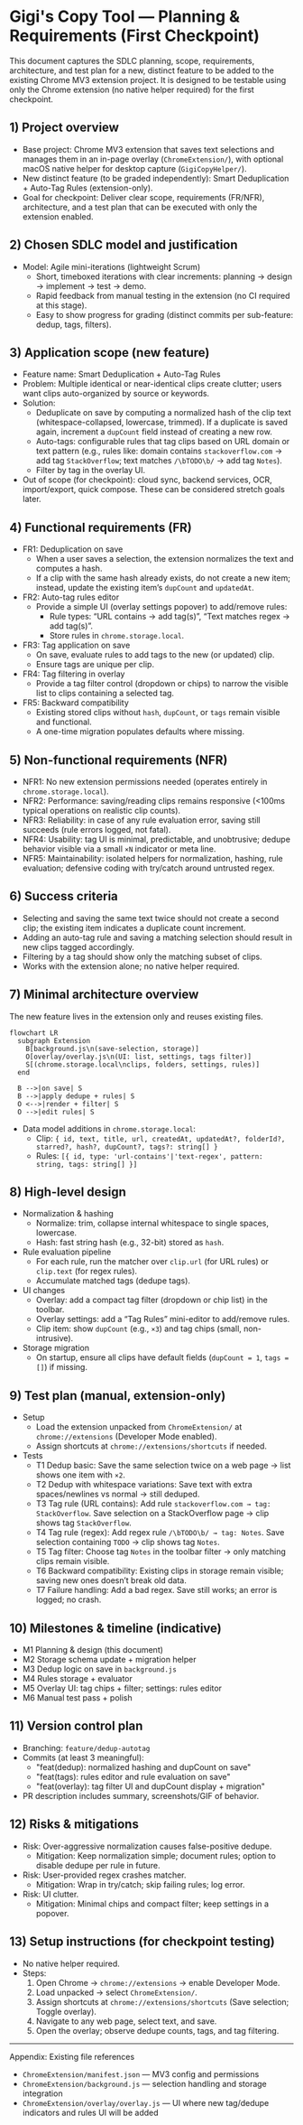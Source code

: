 # Gigi's Copy Tool — Planning & Requirements (First Checkpoint)

This document captures the SDLC planning, scope, requirements, architecture, and test plan for a new, distinct feature to be added to the existing Chrome MV3 extension project. It is designed to be testable using only the Chrome extension (no native helper required) for the first checkpoint.

## 1) Project overview

- Base project: Chrome MV3 extension that saves text selections and manages them in an in-page overlay (`ChromeExtension/`), with optional macOS native helper for desktop capture (`GigiCopyHelper/`).
- New distinct feature (to be graded independently): Smart Deduplication + Auto-Tag Rules (extension-only).
- Goal for checkpoint: Deliver clear scope, requirements (FR/NFR), architecture, and a test plan that can be executed with only the extension enabled.

## 2) Chosen SDLC model and justification

- Model: Agile mini-iterations (lightweight Scrum)
  - Short, timeboxed iterations with clear increments: planning → design → implement → test → demo.
  - Rapid feedback from manual testing in the extension (no CI required at this stage).
  - Easy to show progress for grading (distinct commits per sub-feature: dedup, tags, filters).

## 3) Application scope (new feature)

- Feature name: Smart Deduplication + Auto-Tag Rules
- Problem: Multiple identical or near-identical clips create clutter; users want clips auto-organized by source or keywords.
- Solution:
  - Deduplicate on save by computing a normalized hash of the clip text (whitespace-collapsed, lowercase, trimmed). If a duplicate is saved again, increment a `dupCount` field instead of creating a new row.
  - Auto-tags: configurable rules that tag clips based on URL domain or text pattern (e.g., rules like: domain contains `stackoverflow.com` → add tag `StackOverflow`; text matches `/\bTODO\b/` → add tag `Notes`).
  - Filter by tag in the overlay UI.
- Out of scope (for checkpoint): cloud sync, backend services, OCR, import/export, quick compose. These can be considered stretch goals later.

## 4) Functional requirements (FR)

- FR1: Deduplication on save
  - When a user saves a selection, the extension normalizes the text and computes a hash.
  - If a clip with the same hash already exists, do not create a new item; instead, update the existing item’s `dupCount` and `updatedAt`.
- FR2: Auto-tag rules editor
  - Provide a simple UI (overlay settings popover) to add/remove rules:
    - Rule types: “URL contains <substring> → add tag(s)”, “Text matches regex → add tag(s)”.
    - Store rules in `chrome.storage.local`.
- FR3: Tag application on save
  - On save, evaluate rules to add tags to the new (or updated) clip.
  - Ensure tags are unique per clip.
- FR4: Tag filtering in overlay
  - Provide a tag filter control (dropdown or chips) to narrow the visible list to clips containing a selected tag.
- FR5: Backward compatibility
  - Existing stored clips without `hash`, `dupCount`, or `tags` remain visible and functional.
  - A one-time migration populates defaults where missing.

## 5) Non-functional requirements (NFR)

- NFR1: No new extension permissions needed (operates entirely in `chrome.storage.local`).
- NFR2: Performance: saving/reading clips remains responsive (<100ms typical operations on realistic clip counts).
- NFR3: Reliability: in case of any rule evaluation error, saving still succeeds (rule errors logged, not fatal).
- NFR4: Usability: tag UI is minimal, predictable, and unobtrusive; dedupe behavior visible via a small `×N` indicator or meta line.
- NFR5: Maintainability: isolated helpers for normalization, hashing, rule evaluation; defensive coding with try/catch around untrusted regex.

## 6) Success criteria

- Selecting and saving the same text twice should not create a second clip; the existing item indicates a duplicate count increment.
- Adding an auto-tag rule and saving a matching selection should result in new clips tagged accordingly.
- Filtering by a tag should show only the matching subset of clips.
- Works with the extension alone; no native helper required.

## 7) Minimal architecture overview

The new feature lives in the extension only and reuses existing files.

```mermaid
flowchart LR
  subgraph Extension
    B[background.js\n(save-selection, storage)]
    O[overlay/overlay.js\n(UI: list, settings, tags filter)]
    S[(chrome.storage.local\nclips, folders, settings, rules)]
  end

  B -->|on save| S
  B -->|apply dedupe + rules| S
  O <-->|render + filter| S
  O -->|edit rules| S
```

- Data model additions in `chrome.storage.local`:
  - Clip: `{ id, text, title, url, createdAt, updatedAt?, folderId?, starred?, hash?, dupCount?, tags?: string[] }`
  - Rules: `[{ id, type: 'url-contains'|'text-regex', pattern: string, tags: string[] }]`

## 8) High-level design

- Normalization & hashing
  - Normalize: trim, collapse internal whitespace to single spaces, lowercase.
  - Hash: fast string hash (e.g., 32-bit) stored as `hash`.
- Rule evaluation pipeline
  - For each rule, run the matcher over `clip.url` (for URL rules) or `clip.text` (for regex rules).
  - Accumulate matched tags (dedupe tags).
- UI changes
  - Overlay: add a compact tag filter (dropdown or chip list) in the toolbar.
  - Overlay settings: add a “Tag Rules” mini-editor to add/remove rules.
  - Clip item: show `dupCount` (e.g., `×3`) and tag chips (small, non-intrusive).
- Storage migration
  - On startup, ensure all clips have default fields (`dupCount = 1`, `tags = []`) if missing.

## 9) Test plan (manual, extension-only)

- Setup
  - Load the extension unpacked from `ChromeExtension/` at `chrome://extensions` (Developer Mode enabled).
  - Assign shortcuts at `chrome://extensions/shortcuts` if needed.
- Tests
  - T1 Dedup basic: Save the same selection twice on a web page → list shows one item with `×2`.
  - T2 Dedup with whitespace variations: Save text with extra spaces/newlines vs normal → still deduped.
  - T3 Tag rule (URL contains): Add rule `stackoverflow.com → tag: StackOverflow`. Save selection on a StackOverflow page → clip shows tag `StackOverflow`.
  - T4 Tag rule (regex): Add regex rule `/\bTODO\b/ → tag: Notes`. Save selection containing `TODO` → clip shows tag `Notes`.
  - T5 Tag filter: Choose tag `Notes` in the toolbar filter → only matching clips remain visible.
  - T6 Backward compatibility: Existing clips in storage remain visible; saving new ones doesn’t break old data.
  - T7 Failure handling: Add a bad regex. Save still works; an error is logged; no crash.

## 10) Milestones & timeline (indicative)

- M1 Planning & design (this document)
- M2 Storage schema update + migration helper
- M3 Dedup logic on save in `background.js`
- M4 Rules storage + evaluator
- M5 Overlay UI: tag chips + filter; settings: rules editor
- M6 Manual test pass + polish

## 11) Version control plan

- Branching: `feature/dedup-autotag`
- Commits (at least 3 meaningful):
  - "feat(dedup): normalized hashing and dupCount on save"
  - "feat(tags): rules editor and rule evaluation on save"
  - "feat(overlay): tag filter UI and dupCount display + migration"
- PR description includes summary, screenshots/GIF of behavior.

## 12) Risks & mitigations

- Risk: Over-aggressive normalization causes false-positive dedupe.
  - Mitigation: Keep normalization simple; document rules; option to disable dedupe per rule in future.
- Risk: User-provided regex crashes matcher.
  - Mitigation: Wrap in try/catch; skip failing rules; log error.
- Risk: UI clutter.
  - Mitigation: Minimal chips and compact filter; keep settings in a popover.

## 13) Setup instructions (for checkpoint testing)

- No native helper required.
- Steps:
  1) Open Chrome → `chrome://extensions` → enable Developer Mode.
  2) Load unpacked → select `ChromeExtension/`.
  3) Assign shortcuts at `chrome://extensions/shortcuts` (Save selection; Toggle overlay).
  4) Navigate to any web page, select text, and save.
  5) Open the overlay; observe dedupe counts, tags, and tag filtering.

---

Appendix: Existing file references
- `ChromeExtension/manifest.json` — MV3 config and permissions
- `ChromeExtension/background.js` — selection handling and storage integration
- `ChromeExtension/overlay/overlay.js` — UI where new tag/dedupe indicators and rules UI will be added
